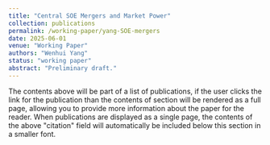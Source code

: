 ```yaml
---
title: "Central SOE Mergers and Market Power"
collection: publications
permalink: /working-paper/yang-SOE-mergers
date: 2025-06-01
venue: "Working Paper"
authors: "Wenhui Yang"
status: "working paper"
abstract: "Preliminary draft."
---
```



The contents above will be part of a list of publications, if the user clicks the link for the publication than the contents of section will be rendered as a full page, allowing you to provide more information about the paper for the reader. When publications are displayed as a single page, the contents of the above "citation" field will automatically be included below this section in a smaller font.
